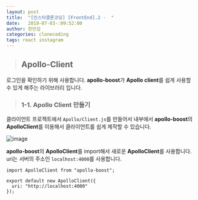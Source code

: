 ```yaml
---
layout: post
title:  "[인스타클론코딩] [FrontEnd].2 -  "
date:   2019-07-03-:09:52:00
author: 한만섭
categories: clonecoding
tags: react instagram
---
```


> ## Apollo-Client

로그인을 확인하기 위해 사용합니다. **apollo-boost**가 **Apollo client**를 쉽게 사용할 수 있게 해주는 라이브러리 입니다. 

> ### 1-1. Apollo Client 만들기 

클라이언트 프로젝트에서 `Apollo/Client.js`를 만들어서 내부에서 **apollo-boost**의 **ApolloClient**를 이용해서 
클라이언트를 쉽게 제작할 수 있습니다. 

![image](https://user-images.githubusercontent.com/46010705/60556335-c26d6c00-9d7b-11e9-8aeb-a336ef3bd80f.png)

**apollo-boost**의 **ApolloClient**를 import해서 새로운 **ApolloClient**를 사용합니다. uri는 서버의 주소인 `localhost:4000`를 사용합니다.  

```
import ApolloClient from "apollo-boost";

export default new ApolloClient({
  uri: "http://localhost:4000"
});

```
